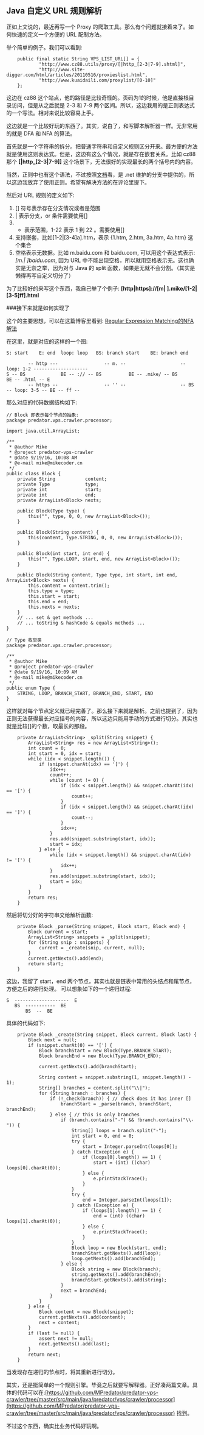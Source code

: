 Java 自定义 URL 规则解析
---

正如上文说的，最近再写一个 Proxy 的爬取工具。那么有个问题就接着来了。如何快速的定义一个方便的 URL 配制方法。

举个简单的例子。我们可以看到:

```
    public final static String VPS_LIST_URL[] = {
            "http://www.cz88.utils/proxy/[|http_[2-3|7-9].shtml]",
            "http://www.site-digger.com/html/articles/20110516/proxieslist.html",
            "http://www.kuaidaili.com/proxylist/[0-10]"
    };
```

这边在 cz88 这个站点，他的路径是比较奇怪的。页码为1的时候，他是直接根目录访问，但是从之后就是 2-3 和 7-9 两个区间。所以，这边我用的是正则表达式的一个写法。相对来说比较容易上手。

这边就是一个比较好玩的东西了。其实，说白了，和写脚本解析器一样。无非常用的就是 DFA 和 NFA 的算法。

首先就是一个字符串的拆分。把普通字符串和自定义规则区分开来。最方便的方法就是使用这则表达式。但是，这边有这么个情况，就是存在嵌套关系。比如 cz88 那个 **[|http_[2\-3|7\-9]]** 这个场景下，无法很好的实现最长的两个括号内的内容。

当然，正则中也有这个语法，不过按照[文档](http://www.jb51.net/tools/zhengze.html#balancedgroup)看，是 .net 维护的分支中提供的，所以这边我放弃了使用正则。希望有解决方法的在评论里提下。

然后对 URL 规则的定义如下:

1. \[\] 符号表示存在分支情况或者是范围
2. | 表示分支，or 条件需要使用\[\]
3. - 表示范围，1-22 表示 1 到 22 。需要使用\[\]
4. 支持嵌套，比如[1-2|[3-4]a].htm，表示 {1.htm, 2.htm, 3a.htm, 4a.htm} 这个集合
5. 空格表示无数据。比如 m.baidu.com 和 baidu.com, 可以用这个表达式表示: *[m.| ]baidu.com*, 因为 URL 中不能出现空格，所以就用空格表示无。这也确实是无奈之举，因为对与 Java 的 split 函数，如果是无就不会分割。（其实是懒得再写自定义切分了）

为了比较好的来写这个东西，我自己举了个例子: **[http|https]://[m| ].mike/[1-2|[3-5]ff].html**

###接下来就是如何实现了

这个的主要思想，可以在这篇博客里看到: [Regular Expression Matching的NFA解法](http://mikecoder.cn/?post=122)

在这里，就是对应的这样的一个图:

```
S: start    E: end  loop: loop   BS: branch start    BE: branch end

        -- http ---                 -- m. --                    -- loop: 1-2 --------------------
S -- BS             BE -- :// -- BS          BE -- .mike/ -- BS                                   BE -- .html -- E
        -- https --                 -- '' --                    -- BS -- loop: 3-5 -- BE -- ff --
```

那么对应的代码数据结构如下:

```
// Block 即表示每个节点的抽象:
package predator.vps.crawler.processor;

import java.util.ArrayList;

/**
 * @author Mike
 * @project predator-vps-crawler
 * @date 9/19/16, 10:08 AM
 * @e-mail mike@mikecoder.cn
 */
public class Block {
    private String           content;
    private Type             type;
    private int              start;
    private int              end;
    private ArrayList<Block> nexts;

    public Block(Type type) {
        this("", type, 0, 0, new ArrayList<Block>());
    }

    public Block(String content) {
        this(content, Type.STRING, 0, 0, new ArrayList<Block>());
    }

    public Block(int start, int end) {
        this("", Type.LOOP, start, end, new ArrayList<Block>());
    }

    public Block(String content, Type type, int start, int end, ArrayList<Block> nexts) {
        this.content = content.trim();
        this.type = type;
        this.start = start;
        this.end = end;
        this.nexts = nexts;
    }
    // ... set & get methods ...
    // ... toString & hashCode & equals methods ...
}

// Type 枚举类
package predator.vps.crawler.processor;

/**
 * @author Mike
 * @project predator-vps-crawler
 * @date 9/19/16, 10:09 AM
 * @e-mail mike@mikecoder.cn
 */
public enum Type {
    STRING, LOOP, BRANCH_START, BRANCH_END, START, END
}
```

这样就对每个节点定义就已经完善了。那么接下来就是解析。之前也提到了，因为正则无法获得最长对应括号的内容，所以这边只能用手动的方式进行切分。其实也就是比较[]的个数，取最长的那段。

```
    private ArrayList<String> _split(String snippet) {
        ArrayList<String> res = new ArrayList<String>();
        int count = 0;
        int start = 0, idx = start;
        while (idx < snippet.length()) {
            if (snippet.charAt(idx) == '[') {
                idx++;
                count++;
                while (count != 0) {
                    if (idx < snippet.length() && snippet.charAt(idx) == '[') {
                        count++;
                    }
                    if (idx < snippet.length() && snippet.charAt(idx) == ']') {
                        count--;
                    }
                    idx++;
                }
                res.add(snippet.substring(start, idx));
                start = idx;
            } else {
                while (idx < snippet.length() && snippet.charAt(idx) != '[') {
                    idx++;
                }
                res.add(snippet.substring(start, idx));
                start = idx;
            }
        }
        return res;
    }
```

然后将切分好的字符串交给解析函数:
```
    private Block _parse(String snippet, Block start, Block end) {
        Block current = start;
        ArrayList<String> snippets = _split(snippet);
        for (String snip : snippets) {
            current = _create(snip, current, null);
        }
        current.getNexts().add(end);
        return start;
    }
```

这边，我留了 start，end 两个节点，其实也就是链表中常用的头结点和尾节点，方便之后的递归处理。 可以想象如下的一个递归过程:
```
S  --------------------  E
   BS  -----------  BE
       BS  --  BE
```

具体的代码如下:
```
    private Block _create(String snippet, Block current, Block last) {
        Block next = null;
        if (snippet.charAt(0) == '[') {
            Block branchStart = new Block(Type.BRANCH_START);
            Block branchEnd = new Block(Type.BRANCH_END);

            current.getNexts().add(branchStart);

            String content = snippet.substring(1, snippet.length() - 1);
            String[] branches = content.split("\\|");
            for (String branch : branches) {
                if (!_check(branch)) { // check does it has inner []
                    branchStart = _parse(branch, branchStart, branchEnd);
                } else { // this is only branches
                    if (branch.contains("-") && !branch.contains("\\-")) {
                        String[] loops = branch.split("-");
                        int start = 0, end = 0;
                        try {
                            start = Integer.parseInt(loops[0]);
                        } catch (Exception e) {
                            if (loops[0].length() == 1) {
                                start = (int) ((char) loops[0].charAt(0));
                            } else {
                                e.printStackTrace();
                            }
                        }
                        try {
                            end = Integer.parseInt(loops[1]);
                        } catch (Exception e) {
                            if (loops[1].length() == 1) {
                                end = (int) ((char) loops[1].charAt(0));
                            } else {
                                e.printStackTrace();
                            }
                        }
                        Block loop = new Block(start, end);
                        branchStart.getNexts().add(loop);
                        loop.getNexts().add(branchEnd);
                    } else {
                        Block string = new Block(branch);
                        string.getNexts().add(branchEnd);
                        branchStart.getNexts().add(string);
                    }
                    next = branchEnd;
                }
            }
        } else {
            Block content = new Block(snippet);
            current.getNexts().add(content);
            next = content;
        }
        if (last != null) {
            assert next != null;
            next.getNexts().add(last);
        }
        return next;
    }
```

当发现存在递归的节点时，将其重新进行切分。

其实，还是挺简单的一个规则引擎。毕竟之后就要写解释器。正好凑两篇文章。具体的代码可以在:[https://github.com/MPredator/predator-vps-crawler/tree/master/src/main/java/predator/vps/crawler/processor](https://github.com/MPredator/predator-vps-crawler/tree/master/src/main/java/predator/vps/crawler/processor) 找到。

不过这个东西，确实比业务代码好玩啊。
